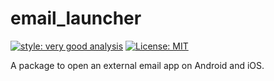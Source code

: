 # email_launcher

[![style: very good analysis][very_good_analysis_badge]][very_good_analysis_link]
[![License: MIT][license_badge]][license_link]

A package to open an external email app on Android and iOS.

[license_badge]: https://img.shields.io/badge/license-MIT-blue.svg
[license_link]: https://opensource.org/licenses/MIT
[very_good_analysis_badge]: https://img.shields.io/badge/style-very_good_analysis-B22C89.svg
[very_good_analysis_link]: https://pub.dev/packages/very_good_analysis
